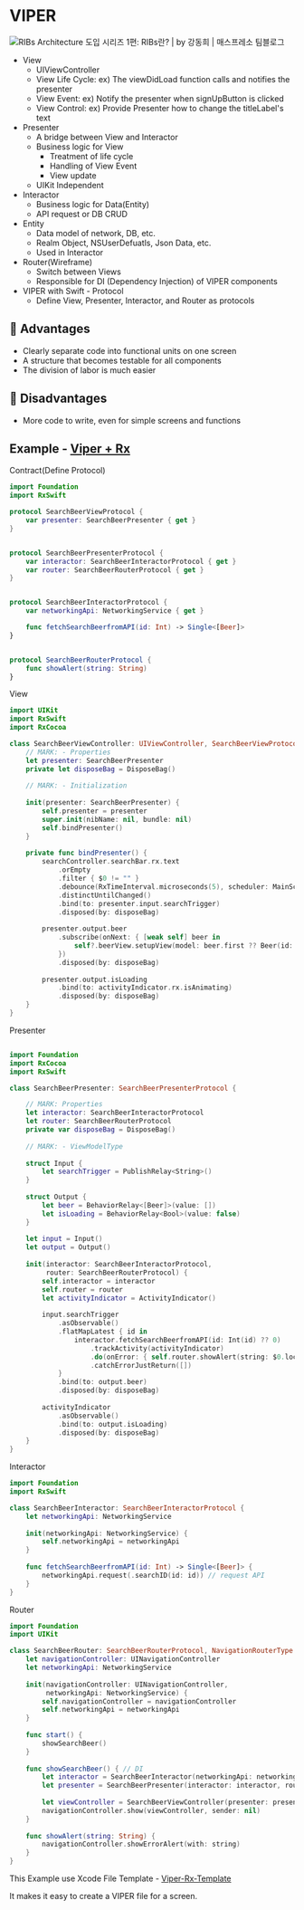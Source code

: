 # VIPER

![RIBs Architecture 도입 시리즈 1편: RIBs란? | by 강동희 | 매스프레소 팀블로그](https://miro.medium.com/max/2780/1*9gyvu_gEOqMP2cqVx6UUTg.png)

- View
  - UIViewController
  - View Life Cycle: ex) The viewDidLoad function calls and notifies the presenter
  - View Event: ex) Notify the presenter when signUpButton is clicked
  - View Control: ex) Provide Presenter how to change the titleLabel's text
- Presenter
  - A bridge between View and Interactor
  - Business logic for View
    - Treatment of life cycle
    - Handling of View Event
    - View update
  - UIKit Independent
- Interactor
  - Business logic for Data(Entity)
  - API request or DB CRUD
- Entity
  - Data model of network, DB, etc.
  - Realm Object, NSUserDefuatls, Json Data, etc.
  - Used in Interactor
- Router(Wireframe)
  - Switch between Views 
  - Responsible for DI (Dependency Injection) of VIPER components
- VIPER with Swift - Protocol
  - Define View, Presenter, Interactor, and Router as protocols



## 🙂 Advantages

- Clearly separate code into functional units on one screen
- A structure that becomes testable for all components
- The division of labor is much easier



## 🙁 Disadvantages

- More code to write, even for simple screens and functions



## Example - [Viper + Rx](https://github.com/Goeun1001/ios-architectures/tree/master/VIPER-snapKit)

Contract(Define Protocol)

```swift
import Foundation
import RxSwift

protocol SearchBeerViewProtocol {
    var presenter: SearchBeerPresenter { get }
}


protocol SearchBeerPresenterProtocol {
    var interactor: SearchBeerInteractorProtocol { get }
    var router: SearchBeerRouterProtocol { get }
}


protocol SearchBeerInteractorProtocol {
    var networkingApi: NetworkingService { get }

    func fetchSearchBeerfromAPI(id: Int) -> Single<[Beer]>
}


protocol SearchBeerRouterProtocol {
    func showAlert(string: String)
}
```

View

```swift
import UIKit
import RxSwift
import RxCocoa

class SearchBeerViewController: UIViewController, SearchBeerViewProtocol {
    // MARK: - Properties
    let presenter: SearchBeerPresenter
    private let disposeBag = DisposeBag()
    
    // MARK: - Initialization
    
    init(presenter: SearchBeerPresenter) {
        self.presenter = presenter
        super.init(nibName: nil, bundle: nil)
        self.bindPresenter()
    }
    
    private func bindPresenter() {
        searchController.searchBar.rx.text
            .orEmpty
            .filter { $0 != "" }
            .debounce(RxTimeInterval.microseconds(5), scheduler: MainScheduler.instance)
            .distinctUntilChanged()
            .bind(to: presenter.input.searchTrigger)
            .disposed(by: disposeBag)
        
        presenter.output.beer
            .subscribe(onNext: { [weak self] beer in
                self?.beerView.setupView(model: beer.first ?? Beer(id: nil, name: "Please Search Beer By ID", description: "", imageURL: ""))
            })
            .disposed(by: disposeBag)
        
        presenter.output.isLoading
            .bind(to: activityIndicator.rx.isAnimating)
            .disposed(by: disposeBag)
    }
}
```

Presenter

```swift

import Foundation
import RxCocoa
import RxSwift

class SearchBeerPresenter: SearchBeerPresenterProtocol {

    // MARK: Properties
    let interactor: SearchBeerInteractorProtocol
    let router: SearchBeerRouterProtocol
    private var disposeBag = DisposeBag()
    
    // MARK: - ViewModelType
    
    struct Input {
        let searchTrigger = PublishRelay<String>()
    }
    
    struct Output {
        let beer = BehaviorRelay<[Beer]>(value: [])
        let isLoading = BehaviorRelay<Bool>(value: false)
    }
    
    let input = Input()
    let output = Output()
    
    init(interactor: SearchBeerInteractorProtocol,
         router: SearchBeerRouterProtocol) {
        self.interactor = interactor
        self.router = router
        let activityIndicator = ActivityIndicator()
        
        input.searchTrigger
            .asObservable()
            .flatMapLatest { id in
                interactor.fetchSearchBeerfromAPI(id: Int(id) ?? 0)
                    .trackActivity(activityIndicator)
                    .do(onError: { self.router.showAlert(string: $0.localizedDescription) })
                    .catchErrorJustReturn([])
            }
            .bind(to: output.beer)
            .disposed(by: disposeBag)
        
        activityIndicator
            .asObservable()
            .bind(to: output.isLoading)
            .disposed(by: disposeBag)
    }
}
```

Interactor

```swift
import Foundation
import RxSwift

class SearchBeerInteractor: SearchBeerInteractorProtocol {
    let networkingApi: NetworkingService
    
    init(networkingApi: NetworkingService) {
        self.networkingApi = networkingApi
    }
    
    func fetchSearchBeerfromAPI(id: Int) -> Single<[Beer]> {
        networkingApi.request(.searchID(id: id)) // request API
    }
}
```

Router

```swift
import Foundation
import UIKit

class SearchBeerRouter: SearchBeerRouterProtocol, NavigationRouterType {
    let navigationController: UINavigationController
    let networkingApi: NetworkingService
    
    init(navigationController: UINavigationController,
         networkingApi: NetworkingService) {
        self.navigationController = navigationController
        self.networkingApi = networkingApi
    }
    
    func start() {
        showSearchBeer()
    }
    
    func showSearchBeer() { // DI
        let interactor = SearchBeerInteractor(networkingApi: networkingApi)
        let presenter = SearchBeerPresenter(interactor: interactor, router: self)
        
        let viewController = SearchBeerViewController(presenter: presenter)
        navigationController.show(viewController, sender: nil)
    }
    
    func showAlert(string: String) {
        navigationController.showErrorAlert(with: string)
    }
}
```

This Example use Xcode File Template - [Viper-Rx-Template](https://github.com/Goeun1001/VIPER-Rx-Template)

It makes it easy to create a VIPER file for a screen.